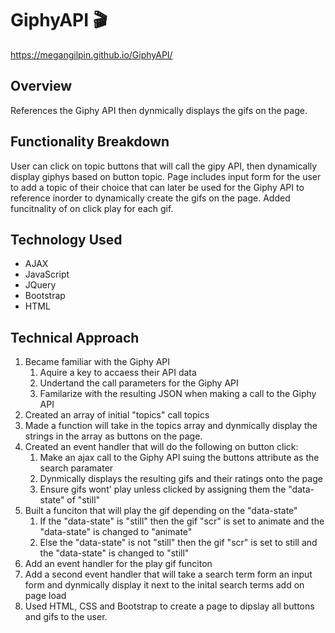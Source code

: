 # GiphyAPI 	:clapper:
 https://megangilpin.github.io/GiphyAPI/

## Overview

References the Giphy API then dynmically displays the gifs on the page. 

## Functionality Breakdown

User can click on topic buttons that will call the gipy API, then dynamically display giphys based on button topic. Page includes input form for the user to add a topic of their choice that can later be used for the Giphy API to reference inorder to dynamically create the gifs on the page. Added funcitnality of on click play for each gif.

## Technology Used
- AJAX
- JavaScript
- JQuery
- Bootstrap
- HTML

## Technical Approach

1. Became familiar with the Giphy API
   1. Aquire a key to accaess their API data
   1. Undertand the call parameters for the Giphy API
   1. Familarize with the resulting JSON when making a call to the Giphy API
1. Created an array of initial "topics" call topics
1. Made a function will take in the topics array and dynmically display the strings in the array as buttons on the page.
1. Created an event handler that will do the following on button click:
   1. Make an ajax call to the Giphy API suing the buttons attribute as the search paramater
   1. Dynmically displays the resulting gifs and their ratings onto the page
   1. Ensure gifs wont' play unless clicked by assigning them the "data-state" of "still"
1. Built a funciton that will play the gif depending on the "data-state"
   1. If the "data-state" is "still" then the gif "scr" is set to animate and the "data-state" is changed to "animate"
   1. Else the "data-state" is not "still" then the gif "scr" is set to still and the "data-state" is changed to "still"
1. Add an event handler for the play gif funciton
1. Add a second event handler that will take a search term form an input form and dynmically display it next to the inital search terms  add on page load
1. Used HTML, CSS and Bootstrap to create a page to dipslay all buttons and gifs to the user. 

